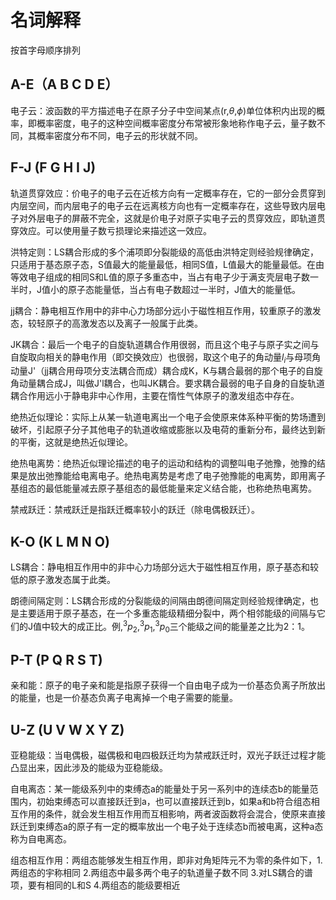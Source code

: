 # 名词解释

按首字母顺序排列

## A-E（A B C D E）

电子云：波函数的平方描述电子在原子分子中空间某点(r,$\theta$,$\phi$)单位体积内出现的概率，即概率密度，电子的这种空间概率密度分布常被形象地称作电子云，量子数不同，其概率密度分布不同，电子云的形状就不同。  

## F-J (F G H I J)

轨道贯穿效应：价电子的电子云在近核方向有一定概率存在，它的一部分会贯穿到内层空间，而内层电子的电子云在远离核方向也有一定概率存在，这些导致内层电子对外层电子的屏蔽不完全，这就是价电子对原子实电子云的贯穿效应，即轨道贯穿效应。可以使用量子数亏损理论来描述这一效应。

洪特定则：LS耦合形成的多个浦项即分裂能级的高低由洪特定则经验规律确定，只适用于基态原子态，S值最大的能量最低，相同S值，L值最大的能量最低。在由等效电子组成的相同S和L值的原子多重态中，当占有电子少于满支壳层电子数一半时，J值小的原子态能量低，当占有电子数超过一半时，J值大的能量低。

jj耦合：静电相互作用中的非中心力场部分远小于磁性相互作用，较重原子的激发态，较轻原子的高激发态以及离子一般属于此类。

JK耦合：最后一个电子的自旋轨道耦合作用很弱，而且这个电子与原子实之间与自旋取向相关的静电作用（即交换效应）也很弱，取这个电子的角动量$l_i$与母项角动量J'（jj耦合用母项分支法耦合而成）耦合成K，K与耦合最弱的那个电子的自旋角动量耦合成J，叫做J'l耦合，也叫JK耦合。要求耦合最弱的电子自身的自旋轨道耦合作用远小于静电非中心作用，主要在惰性气体原子的激发组态中存在。

绝热近似理论：实际上从某一轨道电离出一个电子会使原来体系种平衡的势场遭到破坏，引起原子分子其他电子的轨道收缩或膨胀以及电荷的重新分布，最终达到新的平衡，这就是绝热近似理论。

绝热电离势：绝热近似理论描述的电子的运动和结构的调整叫电子弛豫，弛豫的结果是放出弛豫能给电离电子。绝热电离势是考虑了电子弛豫能的电离势，即用离子基组态的最低能量减去原子基组态的最低能量来定义结合能，也称绝热电离势。

禁戒跃迁：禁戒跃迁是指跃迁概率较小的跃迁（除电偶极跃迁）。

## K-O (K L M N O)

LS耦合：静电相互作用中的非中心力场部分远大于磁性相互作用，原子基态和较低的原子激发态属于此类。

朗德间隔定则：LS耦合形成的分裂能级的间隔由朗德间隔定则经验规律确定，也是主要适用于原子基态，在一个多重态能级精细分裂中，两个相邻能级的间隔与它们的J值中较大的成正比。例,$^3p_2$,$^3p_1$,$^3p_0$三个能级之间的能量差之比为2：1。

## P-T (P Q R S T)

亲和能：原子的电子亲和能是指原子获得一个自由电子成为一价基态负离子所放出的能量，也是一价基态负离子电离掉一个电子需要的能量。

## U-Z (U V W X Y Z)

亚稳能级：当电偶极，磁偶极和电四极跃迁均为禁戒跃迁时，双光子跃迁过程才能凸显出来，因此涉及的能级为亚稳能级。

自电离态：某一能级系列中的束缚态a的能量处于另一系列中的连续态b的能量范围内，初始束缚态可以直接跃迁到a，也可以直接跃迁到b，如果a和b符合组态相互作用的条件，就会发生相互作用而互相影响，两者波函数将会混合，使原来直接跃迁到束缚态a的原子有一定的概率放出一个电子处于连续态b而被电离，这种a态称为自电离态。

组态相互作用：两组态能够发生相互作用，即非对角矩阵元不为零的条件如下，1.两组态的宇称相同 2.两组态中最多两个电子的轨道量子数不同 3.对LS耦合的谱项，要有相同的L和S 4.两组态的能级要相近
